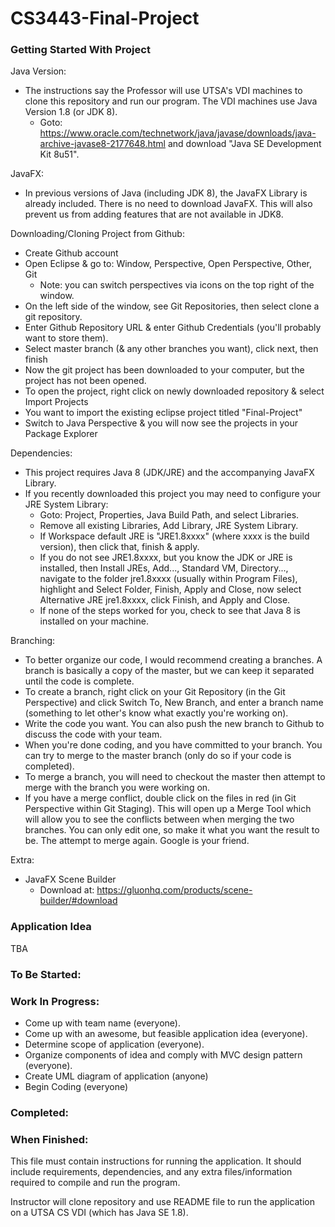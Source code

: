 # CS3443-Final-Project

### Getting Started With Project
Java Version:
  - The instructions say the Professor will use UTSA's VDI machines to clone this repository and run our program. The VDI machines use Java Version 1.8 (or JDK 8).
    - Goto: https://www.oracle.com/technetwork/java/javase/downloads/java-archive-javase8-2177648.html and download "Java SE Development Kit 8u51".

JavaFX:
  - In previous versions of Java (including JDK 8), the JavaFX Library is already included. There is no need to download JavaFX. This will also prevent us from adding features that are not available in JDK8.

Downloading/Cloning Project from Github:
  - Create Github account
  - Open Eclipse & go to: Window, Perspective, Open Perspective, Other, Git
	- Note: you can switch perspectives via icons on the top right of the window.
  - On the left side of the window, see Git Repositories, then select clone a git repository.
  - Enter Github Repository URL & enter Github Credentials (you'll probably want to store them).
  - Select master branch (& any other branches you want), click next, then finish
  - Now the git project has been downloaded to your computer, but the project has not been opened.
  - To open the project, right click on newly downloaded repository & select Import Projects
  - You want to import the existing eclipse project titled "Final-Project"
  - Switch to Java Perspective & you will now see the projects in your Package Explorer

Dependencies:
  - This project requires Java 8 (JDK/JRE) and the accompanying JavaFX Library.
  - If you recently downloaded this project you may need to configure your JRE System Library:
    - Goto: Project, Properties, Java Build Path, and select Libraries.
	- Remove all existing Libraries, Add Library, JRE System Library.
	- If Workspace default JRE is "JRE1.8xxxx" (where xxxx is the build version), then click that, finish & apply.
	- If you do not see JRE1.8xxxx, but you know the JDK or JRE is installed, then Install JREs, Add..., Standard VM, Directory..., navigate to the folder jre1.8xxxx (usually within Program Files), highlight and Select Folder, Finish, Apply and Close, now select Alternative JRE jre1.8xxxx, click Finish, and Apply and Close.
	- If none of the steps worked for you, check to see that Java 8 is installed on your machine.

Branching:
  - To better organize our code, I would recommend creating a branches. A branch is basically a copy of the master, but we can keep it separated until the code is complete.
  - To create a branch, right click on your Git Repository (in the Git Perspective) and click Switch To, New Branch, and enter a branch name (something to let other's know what exactly you're working on).
  - Write the code you want. You can also push the new branch to Github to discuss the code with your team.
  - When you're done coding, and you have committed to your branch. You can try to merge to the master branch (only do so if your code is completed).
  - To merge a branch, you will need to checkout the master then attempt to merge with the branch you were working on.
  - If you have a merge conflict, double click on the files in red (in Git Perspective within Git Staging). This will open up a Merge Tool which will allow you to see the conflicts between when merging the two branches. You can only edit one, so make it what you want the result to be. The attempt to merge again. Google is your friend.

Extra:
  - JavaFX Scene Builder
    - Download at: https://gluonhq.com/products/scene-builder/#download



### Application Idea
TBA

### To Be Started:
### Work In Progress:
 - Come up with team name (everyone).
 - Come up with an awesome, but feasible application idea (everyone).
 - Determine scope of application (everyone).
 - Organize components of idea and comply with MVC design pattern (everyone).
 - Create UML diagram of application (anyone)
 - Begin Coding (everyone)
 

### Completed:



### When Finished:
This file must contain instructions for running the application.
It should include requirements, dependencies, and any extra files/information
required to compile and run the program.

Instructor will clone repository and use README file to run the application on a UTSA CS VDI (which has Java SE 1.8).
